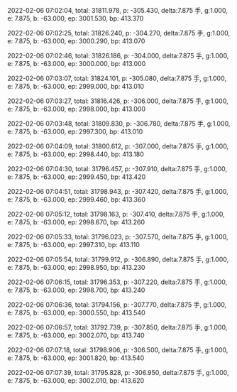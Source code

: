 2022-02-06 07:02:04, total: 31811.978, p: -305.430, delta:7.875 手, g:1.000, e: 7.875, b: -63.000, ep: 3001.530, bp: 413.370

2022-02-06 07:02:25, total: 31826.240, p: -304.270, delta:7.875 手, g:1.000, e: 7.875, b: -63.000, ep: 3000.290, bp: 413.070

2022-02-06 07:02:46, total: 31826.186, p: -304.000, delta:7.875 手, g:1.000, e: 7.875, b: -63.000, ep: 3000.000, bp: 413.000

2022-02-06 07:03:07, total: 31824.101, p: -305.080, delta:7.875 手, g:1.000, e: 7.875, b: -63.000, ep: 2999.000, bp: 413.010

2022-02-06 07:03:27, total: 31816.426, p: -306.000, delta:7.875 手, g:1.000, e: 7.875, b: -63.000, ep: 2998.000, bp: 413.000

2022-02-06 07:03:48, total: 31809.830, p: -306.780, delta:7.875 手, g:1.000, e: 7.875, b: -63.000, ep: 2997.300, bp: 413.010

2022-02-06 07:04:09, total: 31800.612, p: -307.000, delta:7.875 手, g:1.000, e: 7.875, b: -63.000, ep: 2998.440, bp: 413.180

2022-02-06 07:04:30, total: 31796.457, p: -307.910, delta:7.875 手, g:1.000, e: 7.875, b: -63.000, ep: 2999.450, bp: 413.420

2022-02-06 07:04:51, total: 31798.943, p: -307.420, delta:7.875 手, g:1.000, e: 7.875, b: -63.000, ep: 2999.460, bp: 413.360

2022-02-06 07:05:12, total: 31798.163, p: -307.410, delta:7.875 手, g:1.000, e: 7.875, b: -63.000, ep: 2998.670, bp: 413.260

2022-02-06 07:05:33, total: 31796.023, p: -307.570, delta:7.875 手, g:1.000, e: 7.875, b: -63.000, ep: 2997.310, bp: 413.110

2022-02-06 07:05:54, total: 31799.912, p: -306.890, delta:7.875 手, g:1.000, e: 7.875, b: -63.000, ep: 2998.950, bp: 413.230

2022-02-06 07:06:15, total: 31796.353, p: -307.220, delta:7.875 手, g:1.000, e: 7.875, b: -63.000, ep: 2998.700, bp: 413.240

2022-02-06 07:06:36, total: 31794.156, p: -307.770, delta:7.875 手, g:1.000, e: 7.875, b: -63.000, ep: 3000.550, bp: 413.540

2022-02-06 07:06:57, total: 31792.739, p: -307.850, delta:7.875 手, g:1.000, e: 7.875, b: -63.000, ep: 3002.070, bp: 413.740

2022-02-06 07:07:18, total: 31798.906, p: -306.500, delta:7.875 手, g:1.000, e: 7.875, b: -63.000, ep: 3001.820, bp: 413.540

2022-02-06 07:07:39, total: 31795.828, p: -306.950, delta:7.875 手, g:1.000, e: 7.875, b: -63.000, ep: 3002.010, bp: 413.620